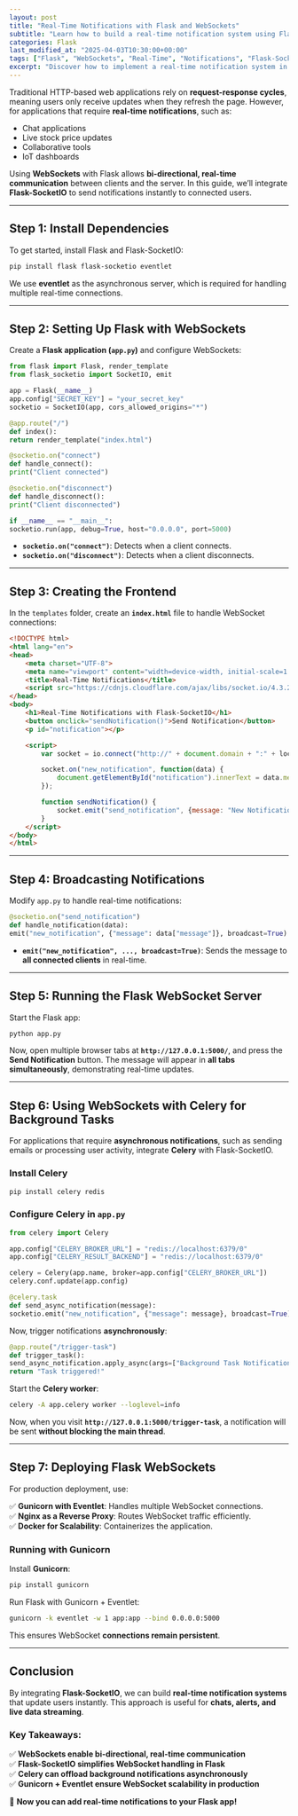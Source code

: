 ```yaml
---
layout: post
title: "Real-Time Notifications with Flask and WebSockets"
subtitle: "Learn how to build a real-time notification system using Flask, WebSockets, and Flask-SocketIO"
categories: Flask
last_modified_at: "2025-04-03T10:30:00+00:00"
tags: ["Flask", "WebSockets", "Real-Time", "Notifications", "Flask-SocketIO", "Python"]
excerpt: "Discover how to implement a real-time notification system in Flask using WebSockets and Flask-SocketIO for instant data updates and seamless user experience."
---
```

Traditional HTTP-based web applications rely on **request-response cycles**, meaning users only receive updates when they refresh the page. However, for applications that require **real-time notifications**, such as:

- Chat applications
- Live stock price updates
- Collaborative tools
- IoT dashboards

Using **WebSockets** with Flask allows **bi-directional, real-time communication** between clients and the server. In this guide, we’ll integrate **Flask-SocketIO** to send notifications instantly to connected users.

---

## Step 1: Install Dependencies

To get started, install Flask and Flask-SocketIO:

```sh
pip install flask flask-socketio eventlet
```

We use **eventlet** as the asynchronous server, which is required for handling multiple real-time connections.

---

## Step 2: Setting Up Flask with WebSockets

Create a **Flask application (`app.py`)** and configure WebSockets:

```python
from flask import Flask, render_template
from flask_socketio import SocketIO, emit

app = Flask(__name__)
app.config["SECRET_KEY"] = "your_secret_key"
socketio = SocketIO(app, cors_allowed_origins="*")

@app.route("/")
def index():
return render_template("index.html")

@socketio.on("connect")
def handle_connect():
print("Client connected")

@socketio.on("disconnect")
def handle_disconnect():
print("Client disconnected")

if __name__ == "__main__":
socketio.run(app, debug=True, host="0.0.0.0", port=5000)
```

- **`socketio.on("connect")`**: Detects when a client connects.
- **`socketio.on("disconnect")`**: Detects when a client disconnects.

---

## Step 3: Creating the Frontend

In the `templates` folder, create an **`index.html`** file to handle WebSocket connections:

```html
<!DOCTYPE html>
<html lang="en">
<head>
    <meta charset="UTF-8">
    <meta name="viewport" content="width=device-width, initial-scale=1.0">
    <title>Real-Time Notifications</title>
    <script src="https://cdnjs.cloudflare.com/ajax/libs/socket.io/4.3.2/socket.io.js"></script>
</head>
<body>
    <h1>Real-Time Notifications with Flask-SocketIO</h1>
    <button onclick="sendNotification()">Send Notification</button>
    <p id="notification"></p>

    <script>
        var socket = io.connect("http://" + document.domain + ":" + location.port);

        socket.on("new_notification", function(data) {
            document.getElementById("notification").innerText = data.message;
        });

        function sendNotification() {
            socket.emit("send_notification", {message: "New Notification Received!"});
        }
    </script>
</body>
</html>
```  

---

## Step 4: Broadcasting Notifications

Modify `app.py` to handle real-time notifications:

```python
@socketio.on("send_notification")
def handle_notification(data):
emit("new_notification", {"message": data["message"]}, broadcast=True)
```

- **`emit("new_notification", ..., broadcast=True)`**: Sends the message to **all connected clients** in real-time.

---

## Step 5: Running the Flask WebSocket Server

Start the Flask app:

```sh
python app.py
```

Now, open multiple browser tabs at **`http://127.0.0.1:5000/`**, and press the **Send Notification** button. The message will appear in **all tabs simultaneously**, demonstrating real-time updates.

---

## Step 6: Using WebSockets with Celery for Background Tasks

For applications that require **asynchronous notifications**, such as sending emails or processing user activity, integrate **Celery** with Flask-SocketIO.

### Install Celery

```sh
pip install celery redis
```

### Configure Celery in `app.py`

```python
from celery import Celery

app.config["CELERY_BROKER_URL"] = "redis://localhost:6379/0"
app.config["CELERY_RESULT_BACKEND"] = "redis://localhost:6379/0"

celery = Celery(app.name, broker=app.config["CELERY_BROKER_URL"])
celery.conf.update(app.config)

@celery.task
def send_async_notification(message):
socketio.emit("new_notification", {"message": message}, broadcast=True)
```

Now, trigger notifications **asynchronously**:

```python
@app.route("/trigger-task")
def trigger_task():
send_async_notification.apply_async(args=["Background Task Notification"])
return "Task triggered!"
```

Start the **Celery worker**:

```sh
celery -A app.celery worker --loglevel=info
```

Now, when you visit **`http://127.0.0.1:5000/trigger-task`**, a notification will be sent **without blocking the main thread**.

---

## Step 7: Deploying Flask WebSockets

For production deployment, use:

✅ **Gunicorn with Eventlet**: Handles multiple WebSocket connections.  
✅ **Nginx as a Reverse Proxy**: Routes WebSocket traffic efficiently.  
✅ **Docker for Scalability**: Containerizes the application.

### Running with Gunicorn

Install **Gunicorn**:

```sh
pip install gunicorn
```

Run Flask with Gunicorn + Eventlet:

```sh
gunicorn -k eventlet -w 1 app:app --bind 0.0.0.0:5000
```

This ensures WebSocket **connections remain persistent**.

---

## Conclusion

By integrating **Flask-SocketIO**, we can build **real-time notification systems** that update users instantly. This approach is useful for **chats, alerts, and live data streaming**.

### Key Takeaways:

✅ **WebSockets enable bi-directional, real-time communication**  
✅ **Flask-SocketIO simplifies WebSocket handling in Flask**  
✅ **Celery can offload background notifications asynchronously**  
✅ **Gunicorn + Eventlet ensure WebSocket scalability in production**

🚀 **Now you can add real-time notifications to your Flask app!**  
